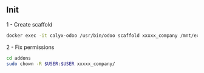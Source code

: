 ## Init
1 - Create scaffold
```sh
docker exec -it calyx-odoo /usr/bin/odoo scaffold xxxxx_company /mnt/extra-addons
```
2 - Fix permissions
```sh
cd addons
sudo chown -R $USER:$USER xxxxx_company/
```